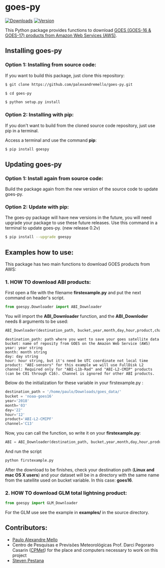 # goes-py

[![Downloads](https://pepy.tech/badge/goespy)](https://pepy.tech/project/goespy) 
[![Version](https://img.shields.io/pypi/v/goespy.svg)](https://pypi.org/project/goespy/)

 This Python package provides functions to download [GOES (GOES-16 & GOES-17) products from Amazon Web Services (AWS)](https://registry.opendata.aws/noaa-goes/).
 
## Installing goes-py
 
 ### Option 1: Installing from source code:
 
 If you want to build this package, just clone this repository:
 
```bash
$ git clone https://github.com/palexandremello/goes-py.git

$ cd goes-py

$ python setup.py install
```

 ### Option 2: Installing with pip: 
 
 If you don't want to build from the cloned source code repository, just use pip in a terminal.
 
  Access a terminal and use the command **pip**:
  ```bash
  $ pip install goespy
  ```
  
## Updating goes-py

 ### Option 1: Install again from source code:
 
 Build the package again from the new version of the source code to update goes-py.

 ### Option 2: Update with pip:
 
 The goes-py package will have new versions in the future, you will need upgrade your package to use these future releases. Use this command in a terminal to update goes-py. (new release 0.2v)

 ```bash
 $ pip install --upgrade goespy 
 ```
 
## Examples how to use:

 This package has two main functions to download GOES products from AWS:

 ### 1. HOW TO download ABI products:
 
First open a file with the filename **firstexample.py** and put the next command on header's script.

```py
from goespy.Downloader import ABI_Downloader
```

You will import the **ABI_Downloader** function, and the **ABI_Downloder** needs 8 arguments to be used:

```py
ABI_Downloader(destination_path, bucket,year,month,day,hour,product,channel)
```

```**
destination_path: path where you want to save your goes satellite data
bucket: name of reposity from GOES on the Amazon Web Service (AWS)
year: year string 
month: month string 
day: day string
hour: hour string, but it's need be UTC coordinate not local time
product: "ABI-sensors" for this example we will use FullDisk L2
channel: Required only for "ABI-L1b-Rad" and "ABI-L2-CMIP" products (can be C01 through C16). Channel is ignored for other ABI products.
```
Below do the initialization for these variable in your firstexample.py :

```py
destination_path = '/home/paulo/Downloads/goes_data/'
bucket = 'noaa-goes16'
year='2018'
month='03'
day='22'
hour='12'
product='ABI-L2-CMIPF'
channel='C13'
```

Now, you can call the function, so write it on your **firstexample.py**:

```py
ABI = ABI_Downloader(destination_path, bucket,year,month,day,hour,product,channel)
```


And run the script 

```sh
python firstexample.py
```

After the download to be finishes, check your destination path (**Linux and mac OS X users**) and your dataset will be in a directory with the same name from the satellite used on bucket variable. In this case: **goes16**.

 ### 2. HOW TO download GLM total lightning product:
 
```py
from goespy import GLM_Downloader
```

For the GLM use see the example in **examples/** in the source directory.

 ## Contributors: 
 
 * [Paulo Alexandre Mello](https://github.com/palexandremello)
 * Centro de Pesquisas e Previsões Meteorológicas Prof. Darci Pegoraro Casarin (<a href="https://wp.ufpel.edu.br/cppmet/">CPMet</a>) for the place and computers necessary to work on this project 
 * [Steven Pestana](https://github.com/spestana/)

